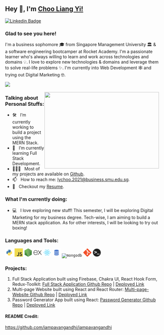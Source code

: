 
## Hey 👋, I'm [Choo Liang Yi!]([https://github.com/iampavangandhi/](https://github.com/spiritoftime))

[![Linkedin Badge](https://img.shields.io/badge/-LinkedIn-0e76a8?style=flat-square&logo=Linkedin&logoColor=white)](https://www.linkedin.com/in/choo-liang-yi)


### Glad to see you here! 

I'm a business sophomore 🎓 from Singapore Management University 🏛 & a software engineering bootcamper at Rocket Academy. I'm a passionate learner who's always willing to learn and work across technologies and domains 💡. I love to explore new technologies & domains and leverage them to solve real-life problems ✨. I'm currently into Web Development 🕸️ and trying out Digital Marketing 🤓.



[![](https://gitwar.herokuapp.com/badge?username=iampavangandhi&label=Gitwar%20Profile%20Score&style=for-the-badge&color=0088cc)](https://gitwar.herokuapp.com/)

<img align="right" height="250" width="375" alt="" src="https://raw.githubusercontent.com/iampavangandhi/iampavangandhi/master/gifs/coder.gif" />

### Talking about Personal Stuffs:

- 🛠 &nbsp; I’m currently working to build a project using the MERN Stack.
- 🚀 &nbsp; I’m currently learning Full Stack Development.
- 👨🏻‍💻 &nbsp; Most of my projects are available on [Github](https://github.com/spiritoftime).
- 📫 &nbsp; How to reach me: lychoo.2021@business.smu.edu.sg.
- 📝 &nbsp; Checkout my [Resume](https://github.com/spiritoftime/spiritoftime/blob/main/Proper_resume.pdf).

### What I'm currently doing:

- 💻 &nbsp; I love exploring new stuff! This semester, I will be exploring Digital Marketing for my business degree. Tech-wise, I am aiming to build a MERN stack application. As for other interests, I will be looking to try out boxing!


### Languages and Tools:


<code><img height="27" src="https://raw.githubusercontent.com/github/explore/80688e429a7d4ef2fca1e82350fe8e3517d3494d/topics/python/python.png" alt="python"></code>
<code><img height="27" src="https://raw.githubusercontent.com/github/explore/80688e429a7d4ef2fca1e82350fe8e3517d3494d/topics/javascript/javascript.png" alt="javascript"></code>
<code><img height="27" src="https://raw.githubusercontent.com/github/explore/80688e429a7d4ef2fca1e82350fe8e3517d3494d/topics/nodejs/nodejs.png" alt="nodejs"></code>
<code><img height="27" src="https://raw.githubusercontent.com/devicons/devicon/master/icons/express/express-original.svg" alt="expressjs"></code>
<code><img height="27" src="https://raw.githubusercontent.com/github/explore/80688e429a7d4ef2fca1e82350fe8e3517d3494d/topics/react/react.png" alt="react"></code>
<code><img height="27" src="https://raw.githubusercontent.com/github/explore/80688e429a7d4ef2fca1e82350fe8e3517d3494d/topics/sql/sql.png" alt="sql"></code>
<code><img height="27" src="https://encrypted-tbn0.gstatic.com/images?q=tbn%3AANd9GcSTTzPAw-55ssm1Im594xYZ9eRQu2JylrkYLg&usqp=CAU" alt="mongodb"></code>
<code><img height="27" src="https://raw.githubusercontent.com/devicons/devicon/master/icons/git/git-original.svg" alt="git"></code>
<code><img height="27" src="https://raw.githubusercontent.com/github/explore/80688e429a7d4ef2fca1e82350fe8e3517d3494d/topics/terminal/terminal.png" alt="terminal"></code>

<!--
<code><img height="25" src="https://raw.githubusercontent.com/github/explore/80688e429a7d4ef2fca1e82350fe8e3517d3494d/topics/sass/sass.png" alt="sass"></code>
-->

### Projects:
1. Full Stack Application built using Firebase, Chakra UI, React Hook Form, Redux-Toolkit: [Full Stack Application Github Repo](https://spiritoftime.github.io/frontend-mentor-invoice-app/) | [Deployed Link](https://spiritoftime.github.io/frontend-mentor-invoice-app/)
2. Multi-page Website built using React and React Router: [Multi-page-Website Github Repo](https://spiritoftime.github.io/frontend-mentor-coffee/) | [Deployed Link](https://spiritoftime.github.io/frontend-mentor-coffee/)
3. Password Generator App built using React: [Password Generator Github Repo](https://spiritoftime.github.io/frontend-mentor-password-generator/) | [Deployed Link](https://spiritoftime.github.io/frontend-mentor-password-generator/)

#### README Credit:
https://github.com/iampavangandhi/iampavangandhi

